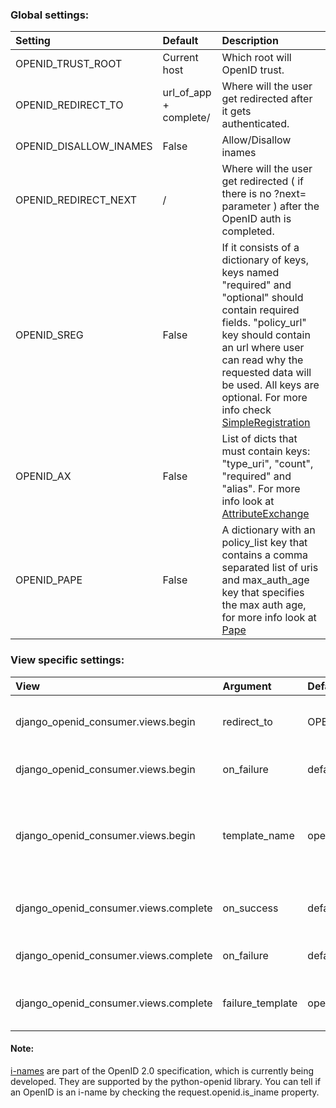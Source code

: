 ### Global settings: ###
| **Setting** | **Default** | **Description** |
|:------------|:------------|:----------------|
| OPENID\_TRUST\_ROOT | Current host | Which root will OpenID trust. |
| OPENID\_REDIRECT\_TO | url\_of\_app + complete/ | Where will the user get redirected after it gets authenticated.|
| OPENID\_DISALLOW\_INAMES | False       | Allow/Disallow inames |
| OPENID\_REDIRECT\_NEXT | /           | Where will the user get redirected ( if there is no ?next= parameter ) after the OpenID auth is completed. |
| OPENID\_SREG | False       | If it consists of a dictionary of keys, keys named "required" and "optional" should contain required fields. "policy\_url" key should contain an url where user can read why the requested data will be used. All keys are optional. For more info check [SimpleRegistration](SimpleRegistration.md) |
| OPENID\_AX  | False       | List of dicts that must contain keys: "type\_uri", "count", "required" and "alias". For more info look at [AttributeExchange](AttributeExchange.md)  |
| OPENID\_PAPE | False       | A dictionary with an policy\_list key that contains a comma separated list of uris and max\_auth\_age key that specifies the max auth age, for more info look at [Pape](Pape.md) |

### View specific settings: ###
| **View** | **Argument** | **Default** | **Description** |
|:---------|:-------------|:------------|:----------------|
| django\_openid\_consumer.views.begin | redirect\_to | OPENID\_REDIRECT\_TO | Where will the user get redirected after it gets authenticated. |
| django\_openid\_consumer.views.begin | on\_failure  | default\_on\_failure | Which function will get called when an failure happens. |
| django\_openid\_consumer.views.begin | template\_name | openid\_signin.html | Which template will be used for begining of user auth. (basicly, consist of one form, look at [ExampleTemplates](ExampleTemplates.md)) |
| django\_openid\_consumer.views.complete | on\_success  | default\_on\_success | Which function will get called when the auth is successfuly completed. |
| django\_openid\_consumer.views.complete | on\_failure  | default\_on\_failure | Which function will get called when an failure happens. |
| django\_openid\_consumer.views.complete | failure\_template | openid\_failure.html | Which template will be used when an failure happens.([ExampleTemplates](ExampleTemplates.md)) |

#### Note: ####
[i-names](http://www.inames.net/) are part of the OpenID 2.0 specification, which is currently being developed. They are supported by the python-openid library.
You can tell if an OpenID is an i-name by checking the request.openid.is\_iname property.